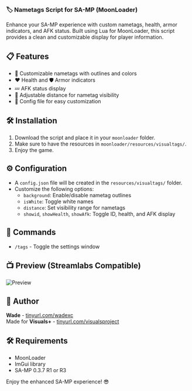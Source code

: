 ### 🏷️ Nametags Script for SA-MP (MoonLoader)
Enhance your SA-MP experience with custom nametags, health, armor indicators, and AFK status. Built using Lua for MoonLoader, this script provides a clean and customizable display for player information.  

## 📋 Features
- 🔄 Customizable nametags with outlines and colors  
- ❤️ Health and 🛡️ Armor indicators  
- 💤 AFK status display  
- 📏 Adjustable distance for nametag visibility  
- 💾 Config file for easy customization  

## 🛠️ Installation
1. Download the script and place it in your `moonloader` folder.  
2. Make sure to have the resources in `moonloader/resources/visualtags/`.  
3. Enjoy the game.  

## ⚙️ Configuration
- A `config.json` file will be created in the `resources/visualtags/` folder.  
- Customize the following options:
  - `background`: Enable/disable nametag outlines  
  - `isWhite`: Toggle white names  
  - `distance`: Set visibility range for nametags  
  - `showid`, `showHealth`, `showAfk`: Toggle ID, health, and AFK display  

## 📜 Commands
- `/tags` - Toggle the settings window  

## 📺 Preview (Streamlabs Compatible)
![Preview](https://your-image-link.com)  

## 👤 Author
**Wade** - [tinyurl.com/wadexc](https://tinyurl.com/wadexc)  
Made for **Visuals+** - [tinyurl.com/visualsproject](https://tinyurl.com/visualsproject)  

## 🛠️ Requirements
- MoonLoader  
- ImGui library  
- SA-MP 0.3.7 R1 or R3  

Enjoy the enhanced SA-MP experience! 😎

